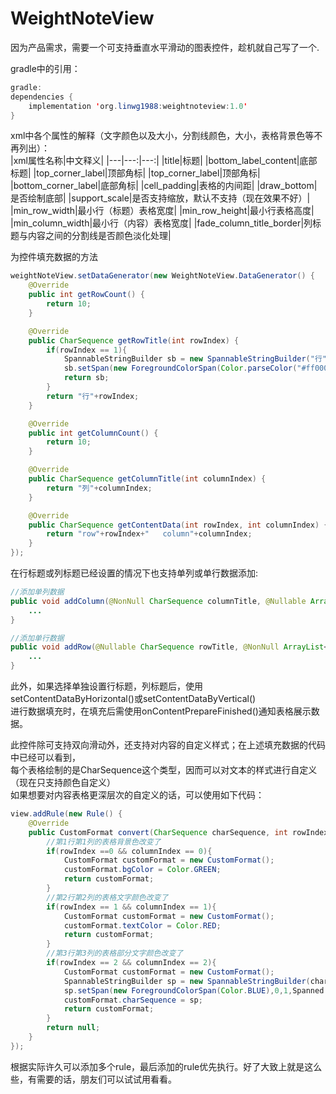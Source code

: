 # WeightNoteView

因为产品需求，需要一个可支持垂直水平滑动的图表控件，趁机就自己写了一个.</br>

gradle中的引用：
~~~Java
gradle:
dependencies {
    implementation 'org.linwg1988:weightnoteview:1.0'
}
~~~
xml中各个属性的解释（文字颜色以及大小，分割线颜色，大小，表格背景色等不再列出）：</br>
|xml属性名称|中文释义|
|---|---:|---:|
|title|标题|
|bottom_label_content|底部标题|
|top_corner_label|顶部角标|
|top_corner_label|顶部角标|
|bottom_corner_label|底部角标|
|cell_padding|表格的内间距|
|draw_bottom|是否绘制底部|
|support_scale|是否支持缩放，默认不支持（现在效果不好）|
|min_row_width|最小行（标题）表格宽度|
|min_row_height|最小行表格高度|
|min_column_width|最小行（内容）表格宽度|
|fade_column_title_border|列标题与内容之间的分割线是否颜色淡化处理|

为控件填充数据的方法</br>
~~~Java
weightNoteView.setDataGenerator(new WeightNoteView.DataGenerator() {
    @Override
    public int getRowCount() {
        return 10;
    }

    @Override
    public CharSequence getRowTitle(int rowIndex) {
        if(rowIndex == 1){
            SpannableStringBuilder sb = new SpannableStringBuilder("行" + rowIndex);
            sb.setSpan(new ForegroundColorSpan(Color.parseColor("#ff0000")),0,1, Spanned.SPAN_EXCLUSIVE_EXCLUSIVE);
            return sb;
        }
        return "行"+rowIndex;
    }

    @Override
    public int getColumnCount() {
        return 10;
    }

    @Override
    public CharSequence getColumnTitle(int columnIndex) {
        return "列"+columnIndex;
    }

    @Override
    public CharSequence getContentData(int rowIndex, int columnIndex) {
        return "row"+rowIndex+"   column"+columnIndex;
    }
});
~~~

在行标题或列标题已经设置的情况下也支持单列或单行数据添加:</br>
~~~Java
//添加单列数据
public void addColumn(@NonNull CharSequence columnTitle, @Nullable ArrayList<CharSequence> list) {
    ...
}

//添加单行数据
public void addRow(@Nullable CharSequence rowTitle, @NonNull ArrayList<CharSequence> rowList) {
    ...
}
~~~

此外，如果选择单独设置行标题，列标题后，使用setContentDataByHorizontal()或setContentDataByVertical()</br>
进行数据填充时，在填充后需使用onContentPrepareFinished()通知表格展示数据。</br>

此控件除可支持双向滑动外，还支持对内容的自定义样式；在上述填充数据的代码中已经可以看到，</br>
每个表格绘制的是CharSequence这个类型，因而可以对文本的样式进行自定义（现在只支持颜色自定义）</br>
如果想要对内容表格更深层次的自定义的话，可以使用如下代码：</br>
~~~Java
view.addRule(new Rule() {
    @Override
    public CustomFormat convert(CharSequence charSequence, int rowIndex, int columnIndex) {
        //第1行第1列的表格背景色改变了
        if(rowIndex ==0 && columnIndex == 0){
            CustomFormat customFormat = new CustomFormat();
            customFormat.bgColor = Color.GREEN;
            return customFormat;
        }
        //第2行第2列的表格文字颜色改变了
        if(rowIndex == 1 && columnIndex == 1){
            CustomFormat customFormat = new CustomFormat();
            customFormat.textColor = Color.RED;
            return customFormat;
        }
        //第3行第3列的表格部分文字颜色改变了
        if(rowIndex == 2 && columnIndex == 2){
            CustomFormat customFormat = new CustomFormat();
            SpannableStringBuilder sp = new SpannableStringBuilder(charSequence);
            sp.setSpan(new ForegroundColorSpan(Color.BLUE),0,1,Spanned.SPAN_EXCLUSIVE_EXCLUSIVE);
            customFormat.charSequence = sp;
            return customFormat;
        }
        return null;
    }
});
~~~
根据实际许久可以添加多个rule，最后添加的rule优先执行。好了大致上就是这么些，有需要的话，朋友们可以试试用看看。</br>







